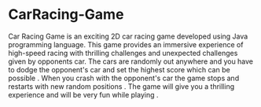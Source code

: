 # CarRacing-Game
Car Racing Game is an exciting 2D car racing game developed using Java programming language. This game provides an immersive experience of high-speed racing with thrilling challenges and unexpected challenges given by opponents car. The cars are randomly out anywhere and you have to dodge the opponent's car and set the highest score which can be possible . When you crash with the opponent's car the game stops and restarts with new random positions . The game will give you a thrilling experience and will be very fun while playing .
